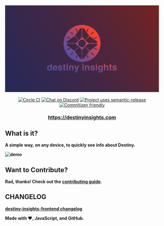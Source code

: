 ![logo](./media/logo.jpg)

<p align="center">
  <a href="https://circleci.com/gh/cujarrett/destiny-insights-frontend/tree/main"><img alt="Circle CI" src="https://circleci.com/gh/cujarrett/destiny-insights-frontend/tree/main.svg?style=svg"></a>
  <a href="https://discord.gg/SaXkd392vZ"><img alt="Chat on Discord" src="https://img.shields.io/discord/460598989939802115?label=Discord"></a>
  <a href="https://github.com/semantic-release/semantic-release"><img alt="Project uses semantic-release" src="https://img.shields.io/badge/%20%20%F0%9F%93%A6%F0%9F%9A%80-semantic--release-e10079.svg"></a>
  <a href="http://commitizen.github.io/cz-cli/"><img alt="Commitizen friendly" src="https://img.shields.io/badge/commitizen-friendly-brightgreen.svg?"></a>
</p>

<h3 align="center"><b><a href="https://destinyinsights.com">https://destinyinsights.com</a></h3>

## What is it?

A simple way, on any device, to quickly see info about Destiny.

![demo](./media/demo.gif)

## Want to Contribute?

Rad, thanks! Check out the [contributing guide](./CONTRIBUTING.md).

## CHANGELOG

[destiny-insights-frontend changelog](./CHANGELOG.md)

Made with :heart:, JavaScript, and GitHub.
